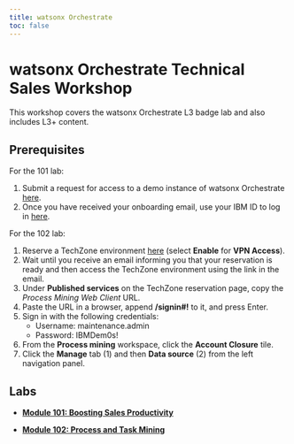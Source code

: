 ```yaml
---
title: watsonx Orchestrate
toc: false
---
```


# watsonx Orchestrate Technical Sales Workshop

This workshop covers the watsonx Orchestrate L3 badge lab and also includes L3+ content.

## Prerequisites

For the 101 lab:

1. Submit a request for access to a demo instance of watsonx Orchestrate [here](https://ibm.biz/OrchestrateRequestEnv).
2. Once you have received your onboarding email, use your IBM ID to log in [here](https://dl.watson-orchestrate.ibm.com/home).

For the 102 lab:

1. Reserve a TechZone environment [here](https://techzone.ibm.com/collection/process-mining-with-task-mining-demo-and-etl/environments) (select **Enable** for **VPN Access**).
2. Wait until you receive an email informing you that your reservation is ready and then access the TechZone environment using the link in the email.
3. Under **Published services** on the TechZone reservation page, copy the *Process Mining Web Client* URL.
4. Paste the URL in a browser, append **/signin#!** to it, and press Enter.
5. Sign in with the following credentials:
    * Username: maintenance.admin
    * Password: IBMDem0s!
6. From the **Process mining** workspace, click the **Account Closure** tile.
7. Click the **Manage** tab (1) and then **Data source** (2) from the left navigation panel.

## Labs

- **[Module 101: Boosting Sales Productivity](/watsonx/orchestrate/101)**

- **[Module 102: Process and Task Mining](/watsonx/orchestrate/102)**
